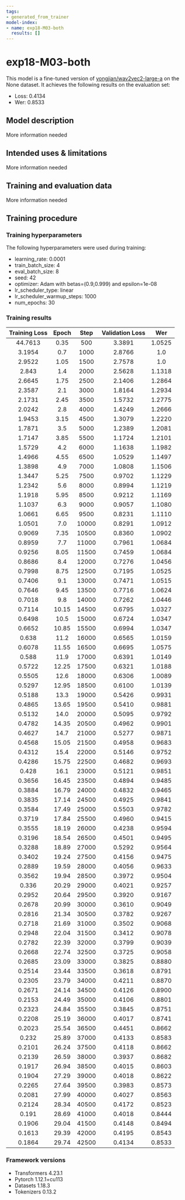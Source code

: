 ```yaml
---
tags:
- generated_from_trainer
model-index:
- name: exp18-M03-both
  results: []
---
```


<!-- This model card has been generated automatically according to the information the Trainer had access to. You
should probably proofread and complete it, then remove this comment. -->

# exp18-M03-both

This model is a fine-tuned version of [yongjian/wav2vec2-large-a](https://huggingface.co/yongjian/wav2vec2-large-a) on the None dataset.
It achieves the following results on the evaluation set:
- Loss: 0.4134
- Wer: 0.8533

## Model description

More information needed

## Intended uses & limitations

More information needed

## Training and evaluation data

More information needed

## Training procedure

### Training hyperparameters

The following hyperparameters were used during training:
- learning_rate: 0.0001
- train_batch_size: 4
- eval_batch_size: 8
- seed: 42
- optimizer: Adam with betas=(0.9,0.999) and epsilon=1e-08
- lr_scheduler_type: linear
- lr_scheduler_warmup_steps: 1000
- num_epochs: 30

### Training results

| Training Loss | Epoch | Step  | Validation Loss | Wer    |
|:-------------:|:-----:|:-----:|:---------------:|:------:|
| 44.7613       | 0.35  | 500   | 3.3891          | 1.0525 |
| 3.1954        | 0.7   | 1000  | 2.8766          | 1.0    |
| 2.9522        | 1.05  | 1500  | 2.7578          | 1.0    |
| 2.843         | 1.4   | 2000  | 2.5628          | 1.1318 |
| 2.6645        | 1.75  | 2500  | 2.1406          | 1.2864 |
| 2.3587        | 2.1   | 3000  | 1.8164          | 1.2934 |
| 2.1731        | 2.45  | 3500  | 1.5732          | 1.2775 |
| 2.0242        | 2.8   | 4000  | 1.4249          | 1.2666 |
| 1.9453        | 3.15  | 4500  | 1.3079          | 1.2220 |
| 1.7871        | 3.5   | 5000  | 1.2389          | 1.2081 |
| 1.7147        | 3.85  | 5500  | 1.1724          | 1.2101 |
| 1.5729        | 4.2   | 6000  | 1.1638          | 1.1982 |
| 1.4966        | 4.55  | 6500  | 1.0529          | 1.1497 |
| 1.3898        | 4.9   | 7000  | 1.0808          | 1.1506 |
| 1.3447        | 5.25  | 7500  | 0.9702          | 1.1229 |
| 1.2342        | 5.6   | 8000  | 0.8994          | 1.1219 |
| 1.1918        | 5.95  | 8500  | 0.9212          | 1.1169 |
| 1.1037        | 6.3   | 9000  | 0.9057          | 1.1080 |
| 1.0661        | 6.65  | 9500  | 0.8231          | 1.1110 |
| 1.0501        | 7.0   | 10000 | 0.8291          | 1.0912 |
| 0.9069        | 7.35  | 10500 | 0.8360          | 1.0902 |
| 0.8959        | 7.7   | 11000 | 0.7961          | 1.0684 |
| 0.9256        | 8.05  | 11500 | 0.7459          | 1.0684 |
| 0.8686        | 8.4   | 12000 | 0.7276          | 1.0456 |
| 0.7998        | 8.75  | 12500 | 0.7195          | 1.0525 |
| 0.7406        | 9.1   | 13000 | 0.7471          | 1.0515 |
| 0.7646        | 9.45  | 13500 | 0.7716          | 1.0624 |
| 0.7018        | 9.8   | 14000 | 0.7262          | 1.0446 |
| 0.7114        | 10.15 | 14500 | 0.6795          | 1.0327 |
| 0.6498        | 10.5  | 15000 | 0.6724          | 1.0347 |
| 0.6652        | 10.85 | 15500 | 0.6994          | 1.0347 |
| 0.638         | 11.2  | 16000 | 0.6565          | 1.0159 |
| 0.6078        | 11.55 | 16500 | 0.6695          | 1.0575 |
| 0.588         | 11.9  | 17000 | 0.6391          | 1.0149 |
| 0.5722        | 12.25 | 17500 | 0.6321          | 1.0188 |
| 0.5505        | 12.6  | 18000 | 0.6306          | 1.0089 |
| 0.5297        | 12.95 | 18500 | 0.6100          | 1.0139 |
| 0.5188        | 13.3  | 19000 | 0.5426          | 0.9931 |
| 0.4865        | 13.65 | 19500 | 0.5410          | 0.9881 |
| 0.5132        | 14.0  | 20000 | 0.5095          | 0.9792 |
| 0.4782        | 14.35 | 20500 | 0.4962          | 0.9901 |
| 0.4627        | 14.7  | 21000 | 0.5277          | 0.9871 |
| 0.4568        | 15.05 | 21500 | 0.4958          | 0.9683 |
| 0.4312        | 15.4  | 22000 | 0.5146          | 0.9752 |
| 0.4286        | 15.75 | 22500 | 0.4682          | 0.9693 |
| 0.428         | 16.1  | 23000 | 0.5121          | 0.9851 |
| 0.3656        | 16.45 | 23500 | 0.4894          | 0.9485 |
| 0.3884        | 16.79 | 24000 | 0.4832          | 0.9465 |
| 0.3835        | 17.14 | 24500 | 0.4925          | 0.9841 |
| 0.3584        | 17.49 | 25000 | 0.5503          | 0.9782 |
| 0.3719        | 17.84 | 25500 | 0.4960          | 0.9415 |
| 0.3555        | 18.19 | 26000 | 0.4238          | 0.9594 |
| 0.3196        | 18.54 | 26500 | 0.4501          | 0.9495 |
| 0.3288        | 18.89 | 27000 | 0.5292          | 0.9564 |
| 0.3402        | 19.24 | 27500 | 0.4156          | 0.9475 |
| 0.2889        | 19.59 | 28000 | 0.4056          | 0.9633 |
| 0.3562        | 19.94 | 28500 | 0.3972          | 0.9504 |
| 0.336         | 20.29 | 29000 | 0.4021          | 0.9257 |
| 0.2952        | 20.64 | 29500 | 0.3920          | 0.9167 |
| 0.2678        | 20.99 | 30000 | 0.3610          | 0.9049 |
| 0.2816        | 21.34 | 30500 | 0.3782          | 0.9267 |
| 0.2718        | 21.69 | 31000 | 0.3502          | 0.9068 |
| 0.2948        | 22.04 | 31500 | 0.3412          | 0.9078 |
| 0.2782        | 22.39 | 32000 | 0.3799          | 0.9039 |
| 0.2668        | 22.74 | 32500 | 0.3725          | 0.9058 |
| 0.2685        | 23.09 | 33000 | 0.3825          | 0.8880 |
| 0.2514        | 23.44 | 33500 | 0.3618          | 0.8791 |
| 0.2305        | 23.79 | 34000 | 0.4211          | 0.8870 |
| 0.2671        | 24.14 | 34500 | 0.4126          | 0.8900 |
| 0.2153        | 24.49 | 35000 | 0.4106          | 0.8801 |
| 0.2323        | 24.84 | 35500 | 0.3845          | 0.8751 |
| 0.2208        | 25.19 | 36000 | 0.4017          | 0.8741 |
| 0.2023        | 25.54 | 36500 | 0.4451          | 0.8662 |
| 0.232         | 25.89 | 37000 | 0.4133          | 0.8583 |
| 0.2101        | 26.24 | 37500 | 0.4118          | 0.8662 |
| 0.2139        | 26.59 | 38000 | 0.3937          | 0.8682 |
| 0.1917        | 26.94 | 38500 | 0.4015          | 0.8603 |
| 0.1904        | 27.29 | 39000 | 0.4018          | 0.8622 |
| 0.2265        | 27.64 | 39500 | 0.3983          | 0.8573 |
| 0.2081        | 27.99 | 40000 | 0.4027          | 0.8563 |
| 0.2124        | 28.34 | 40500 | 0.4172          | 0.8523 |
| 0.191         | 28.69 | 41000 | 0.4018          | 0.8444 |
| 0.1906        | 29.04 | 41500 | 0.4148          | 0.8494 |
| 0.1613        | 29.39 | 42000 | 0.4195          | 0.8543 |
| 0.1864        | 29.74 | 42500 | 0.4134          | 0.8533 |


### Framework versions

- Transformers 4.23.1
- Pytorch 1.12.1+cu113
- Datasets 1.18.3
- Tokenizers 0.13.2
